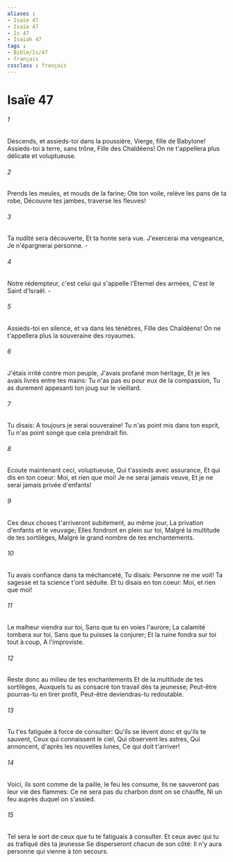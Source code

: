 ```yaml
---
aliases : 
- Isaïe 47
- Isaïe 47
- Is 47
- Isaiah 47
tags : 
- Bible/Is/47
- français
cssclass : français
---
```


# Isaïe 47

###### 1
Descends, et assieds-toi dans la poussière, Vierge, fille de Babylone! Assieds-toi à terre, sans trône, Fille des Chaldéens! On ne t'appellera plus délicate et voluptueuse.
###### 2
Prends les meules, et mouds de la farine; Ote ton voile, relève les pans de ta robe, Découvre tes jambes, traverse les fleuves!
###### 3
Ta nudité sera découverte, Et ta honte sera vue. J'exercerai ma vengeance, Je n'épargnerai personne. -
###### 4
Notre rédempteur, c'est celui qui s'appelle l'Eternel des armées, C'est le Saint d'Israël. -
###### 5
Assieds-toi en silence, et va dans les ténèbres, Fille des Chaldéens! On ne t'appellera plus la souveraine des royaumes.
###### 6
J'étais irrité contre mon peuple, J'avais profané mon héritage, Et je les avais livrés entre tes mains: Tu n'as pas eu pour eux de la compassion, Tu as durement appesanti ton joug sur le vieillard.
###### 7
Tu disais: A toujours je serai souveraine! Tu n'as point mis dans ton esprit, Tu n'as point songé que cela prendrait fin.
###### 8
Ecoute maintenant ceci, voluptueuse, Qui t'assieds avec assurance, Et qui dis en ton coeur: Moi, et rien que moi! Je ne serai jamais veuve, Et je ne serai jamais privée d'enfants!
###### 9
Ces deux choses t'arriveront subitement, au même jour, La privation d'enfants et le veuvage; Elles fondront en plein sur toi, Malgré la multitude de tes sortilèges, Malgré le grand nombre de tes enchantements.
###### 10
Tu avais confiance dans ta méchanceté, Tu disais: Personne ne me voit! Ta sagesse et ta science t'ont séduite. Et tu disais en ton coeur: Moi, et rien que moi!
###### 11
Le malheur viendra sur toi, Sans que tu en voies l'aurore; La calamité tombera sur toi, Sans que tu puisses la conjurer; Et la ruine fondra sur toi tout à coup, A l'improviste.
###### 12
Reste donc au milieu de tes enchantements Et de la multitude de tes sortilèges, Auxquels tu as consacré ton travail dès ta jeunesse; Peut-être pourras-tu en tirer profit, Peut-être deviendras-tu redoutable.
###### 13
Tu t'es fatiguée à force de consulter: Qu'ils se lèvent donc et qu'ils te sauvent, Ceux qui connaissent le ciel, Qui observent les astres, Qui annoncent, d'après les nouvelles lunes, Ce qui doit t'arriver!
###### 14
Voici, ils sont comme de la paille, le feu les consume, Ils ne sauveront pas leur vie des flammes: Ce ne sera pas du charbon dont on se chauffe, Ni un feu auprès duquel on s'assied.
###### 15
Tel sera le sort de ceux que tu te fatiguais à consulter. Et ceux avec qui tu as trafiqué dès ta jeunesse Se disperseront chacun de son côté: Il n'y aura personne qui vienne à ton secours.
